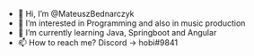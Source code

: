 - 👋 Hi, I’m @MateuszBednarczyk
- 👀 I’m interested in Programming and also in music production
- 🌱 I’m currently learning Java, Springboot and Angular
- 📫 How to reach me?
Discord -> hobi#9841

<!---
MateuszBednarczyk/MateuszBednarczyk is a ✨ special ✨ repository because its `README.md` (this file) appears on your GitHub profile.
You can click the Preview link to take a look at your changes.
--->
